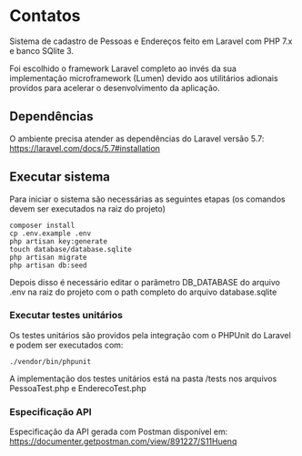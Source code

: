 # Contatos
Sistema de cadastro de Pessoas e Endereços feito em Laravel com PHP 7.x e banco SQlite 3. 

Foi escolhido o framework Laravel completo ao invés da sua implementação microframework (Lumen) devido aos utilitários adionais providos para acelerar o desenvolvimento da aplicação.

## Dependências

O ambiente precisa atender as dependências do Laravel versão 5.7: https://laravel.com/docs/5.7#installation

## Executar sistema

Para iniciar o sistema são necessárias as seguintes etapas (os comandos devem ser executados na raiz do projeto)

```
composer install
cp .env.example .env
php artisan key:generate
touch database/database.sqlite
php artisan migrate
php artisan db:seed
```

Depois disso é necessário editar o parâmetro DB_DATABASE do arquivo .env na raiz do projeto com o path completo do arquivo database.sqlite

### Executar testes unitários

Os testes unitários são providos pela integração com o PHPUnit do Laravel e podem ser executados com:

```
./vendor/bin/phpunit
```

A implementação dos testes unitários está na pasta /tests nos arquivos PessoaTest.php e EnderecoTest.php

### Especificação API

Especificação da API gerada com Postman disponível em:
https://documenter.getpostman.com/view/891227/S11Huenq
